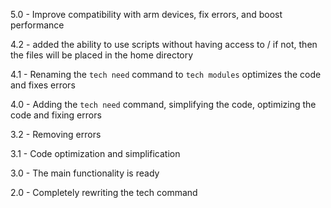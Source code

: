 5.0 - Improve compatibility with arm devices, fix errors, and boost performance

4.2 - added the ability to use scripts without having access to / if not, then the files will be placed in the home directory

4.1 - Renaming the `tech need` command to `tech modules` optimizes the code and fixes errors

4.0 - Adding the `tech need` command, simplifying the code, optimizing the code and fixing errors

3.2 - Removing errors

3.1 - Code optimization and simplification

3.0 - The main functionality is ready

2.0 - Completely rewriting the tech command

